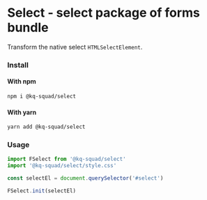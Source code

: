 # Select - select package of forms bundle

Transform the native select `HTMLSelectElement`.

### Install

#### With npm
```sh
npm i @kq-squad/select
```

#### With yarn
```sh
yarn add @kq-squad/select
```

### Usage

```js
import FSelect from '@kq-squad/select'
import '@kq-squad/select/style.css'

const selectEl = document.querySelector('#select') 

FSelect.init(selectEl)
```